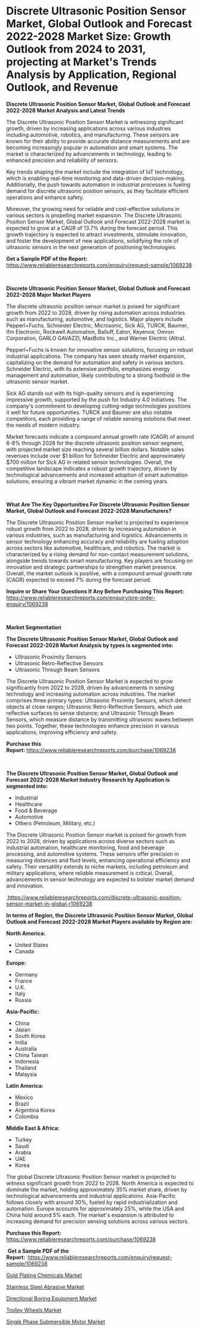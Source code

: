 <p><h1>Discrete Ultrasonic Position Sensor Market, Global Outlook and Forecast 2022-2028 Market Size: Growth Outlook from 2024 to 2031, projecting at Market's Trends Analysis by Application, Regional Outlook, and Revenue</h1></p><p><strong>Discrete Ultrasonic Position Sensor Market, Global Outlook and Forecast 2022-2028 Market Analysis and Latest Trends</strong></p>
<p><p>The Discrete Ultrasonic Position Sensor Market is witnessing significant growth, driven by increasing applications across various industries including automotive, robotics, and manufacturing. These sensors are known for their ability to provide accurate distance measurements and are becoming increasingly popular in automation and smart systems. The market is characterized by advancements in technology, leading to enhanced precision and reliability of sensors.</p><p>Key trends shaping the market include the integration of IoT technology, which is enabling real-time monitoring and data-driven decision-making. Additionally, the push towards automation in industrial processes is fueling demand for discrete ultrasonic position sensors, as they facilitate efficient operations and enhance safety.</p><p>Moreover, the growing need for reliable and cost-effective solutions in various sectors is propelling market expansion. The Discrete Ultrasonic Position Sensor Market, Global Outlook and Forecast 2022-2028 market is expected to grow at a CAGR of 13.7% during the forecast period. This growth trajectory is expected to attract investments, stimulate innovation, and foster the development of new applications, solidifying the role of ultrasonic sensors in the next generation of positioning technologies.</p></p>
<p><strong>Get a Sample PDF of the Report:&nbsp;</strong> <a href="https://www.reliableresearchreports.com/enquiry/request-sample/1069238">https://www.reliableresearchreports.com/enquiry/request-sample/1069238</a></p>
<p>&nbsp;</p>
<p><strong>Discrete Ultrasonic Position Sensor Market, Global Outlook and Forecast 2022-2028 Major Market Players</strong></p>
<p><p>The discrete ultrasonic position sensor market is poised for significant growth from 2022 to 2028, driven by rising automation across industries such as manufacturing, automotive, and logistics. Major players include Pepperl+Fuchs, Schneider Electric, Microsonic, Sick AG, TURCK, Baumer, Ifm Electronic, Rockwell Automation, Balluff, Eaton, Keyence, Omron Corporation, GARLO GAVAZZI, MaxBotix Inc., and Warner Electric (Altra).</p><p>Pepperl+Fuchs is known for innovative sensor solutions, focusing on robust industrial applications. The company has seen steady market expansion, capitalizing on the demand for automation and safety in various sectors. Schneider Electric, with its extensive portfolio, emphasizes energy management and automation, likely contributing to a strong foothold in the ultrasonic sensor market.</p><p>Sick AG stands out with its high-quality sensors and is experiencing impressive growth, supported by the push for Industry 4.0 initiatives. The company's commitment to developing cutting-edge technologies positions it well for future opportunities. TURCK and Baumer are also notable competitors, each providing a range of reliable sensing solutions that meet the needs of modern industry.</p><p>Market forecasts indicate a compound annual growth rate (CAGR) of around 6-8% through 2028 for the discrete ultrasonic position sensor segment, with projected market size reaching several billion dollars. Notable sales revenues include over $1 billion for Schneider Electric and approximately $700 million for Sick AG in related sensor technologies. Overall, the competitive landscape indicates a robust growth trajectory, driven by technological advancements and increased adoption of smart automation solutions, ensuring a vibrant market dynamic in the coming years.</p></p>
<p>&nbsp;</p>
<p><strong>What Are The Key Opportunities For Discrete Ultrasonic Position Sensor Market, Global Outlook and Forecast 2022-2028 Manufacturers?</strong></p>
<p><p>The Discrete Ultrasonic Position Sensor market is projected to experience robust growth from 2022 to 2028, driven by increasing automation in various industries, such as manufacturing and logistics. Advancements in sensor technology enhancing accuracy and reliability are fueling adoption across sectors like automotive, healthcare, and robotics. The market is characterized by a rising demand for non-contact measurement solutions, alongside trends towards smart manufacturing. Key players are focusing on innovation and strategic partnerships to strengthen market presence. Overall, the market outlook is positive, with a compound annual growth rate (CAGR) expected to exceed 7% during the forecast period.</p></p>
<p><strong>Inquire or Share Your Questions If Any Before Purchasing This Report:</strong> <a href="https://www.reliableresearchreports.com/enquiry/pre-order-enquiry/1069238">https://www.reliableresearchreports.com/enquiry/pre-order-enquiry/1069238</a></p>
<p>&nbsp;</p>
<p><strong>Market Segmentation</strong></p>
<p><strong>The Discrete Ultrasonic Position Sensor Market, Global Outlook and Forecast 2022-2028 Market Analysis by types is segmented into:</strong></p>
<p><ul><li>Ultrasonic Proximity Sensors</li><li>Ultrasonic Retro-Reflective Sensors</li><li>Ultrasonic Through Beam Sensors</li></ul></p>
<p><p>The Discrete Ultrasonic Position Sensor Market is expected to grow significantly from 2022 to 2028, driven by advancements in sensing technology and increasing automation across industries. The market comprises three primary types: Ultrasonic Proximity Sensors, which detect objects at close ranges; Ultrasonic Retro-Reflective Sensors, which use reflective surfaces to sense distance; and Ultrasonic Through Beam Sensors, which measure distance by transmitting ultrasonic waves between two points. Together, these technologies enhance precision in various applications, improving efficiency and safety.</p></p>
<p><strong>Purchase this Report:&nbsp;</strong><a href="https://www.reliableresearchreports.com/purchase/1069238">https://www.reliableresearchreports.com/purchase/1069238</a></p>
<p>&nbsp;</p>
<p><strong>The Discrete Ultrasonic Position Sensor Market, Global Outlook and Forecast 2022-2028 Market Industry Research by Application is segmented into:</strong></p>
<p><ul><li>Industrial</li><li>Healthcare</li><li>Food & Beverage</li><li>Automotive</li><li>Others (Petroleum, Military, etc.)</li></ul></p>
<p><p>The Discrete Ultrasonic Position Sensor market is poised for growth from 2022 to 2028, driven by applications across diverse sectors such as industrial automation, healthcare monitoring, food and beverage processing, and automotive systems. These sensors offer precision in measuring distances and fluid levels, enhancing operational efficiency and safety. Their versatility extends to niche markets, including petroleum and military applications, where reliable measurement is critical. Overall, advancements in sensor technology are expected to bolster market demand and innovation.</p></p>
<p><a href="https://www.reliableresearchreports.com/discrete-ultrasonic-position-sensor-market-in-global-r1069238">&nbsp;https://www.reliableresearchreports.com/discrete-ultrasonic-position-sensor-market-in-global-r1069238</a></p>
<p><strong>In terms of Region, the Discrete Ultrasonic Position Sensor Market, Global Outlook and Forecast 2022-2028 Market Players available by Region are:</strong></p>
<p>
    <p> <strong> North America: </strong>
        <ul>
            <li>United States</li>
            <li>Canada</li>
        </ul>
        </p> 
    <p> <strong> Europe: </strong>
        <ul>
            <li>Germany</li>
            <li>France</li>
            <li>U.K.</li>
            <li>Italy</li>
            <li>Russia</li>
        </ul>
        </p> 
    <p> <strong> Asia-Pacific: </strong>
        <ul>
            <li>China</li>
            <li>Japan</li>
            <li>South Korea</li>
            <li>India</li>
            <li>Australia</li>
            <li>China Taiwan</li>
            <li>Indonesia</li>
            <li>Thailand</li>
            <li>Malaysia</li>
        </ul>
        </p> 
    <p> <strong> Latin America: </strong>
        <ul>
            <li>Mexico</li>
            <li>Brazil</li>
            <li>Argentina Korea</li>
            <li>Colombia</li>
        </ul>
        </p> 
    <p> <strong> Middle East & Africa: </strong>
        <ul>
            <li>Turkey</li>
            <li>Saudi</li>
            <li>Arabia</li>
            <li>UAE</li>
            <li>Korea</li>
        </ul>
    </p>
    </p>
<p><p>The global Discrete Ultrasonic Position Sensor market is projected to witness significant growth from 2022 to 2028. North America is expected to dominate the market, holding approximately 35% market share, driven by technological advancements and industrial applications. Asia-Pacific follows closely with around 30%, fueled by rapid industrialization and automation. Europe accounts for approximately 25%, while the USA and China hold around 5% each. The market's expansion is attributed to increasing demand for precision sensing solutions across various sectors.</p></p>
<p><strong>Purchase this Report: </strong><a href="https://www.reliableresearchreports.com/purchase/1069238">https://www.reliableresearchreports.com/purchase/1069238</a></p>
<p>&nbsp;<strong>Get a Sample PDF of the Report:&nbsp;&nbsp;</strong><a href="https://www.reliableresearchreports.com/enquiry/request-sample/1069238">https://www.reliableresearchreports.com/enquiry/request-sample/1069238</a></p>
<p><strong></strong></p>
<p><p><a href="https://issuu.com/reportprime-2/docs/gold-plating-chemicals-market-size-_5392b593fe1c22">Gold Plating Chemicals Market</a></p><p><a href="https://issuu.com/reportprime-2/docs/stainless-steel-abrasive-market-siz_489cd1e0ccb758">Stainless Steel Abrasive Market</a></p><p><a href="https://www.linkedin.com/pulse/global-perspectives-directional-boring-equipment-market-trends-bmjwf?trackingId=Fqpo9CJsRTmOKIrtzpctWQ%3D%3D">Directional Boring Equipment Market</a></p><p><a href="https://medium.com/@dan.murray5879/the-trolley-wheels-market-industry-provides-a-comprehensive-and-current-analysis-of-the-sector-643eaacce5ef?postPublishedType=initial">Trolley Wheels Market</a></p><p><a href="https://www.linkedin.com/pulse/single-phase-submersible-motor-market-investigation-industry-9u56f?trackingId=w8WLphQXTkmRvx2khoxdCg%3D%3D">Single Phase Submersible Motor Market</a></p></p>